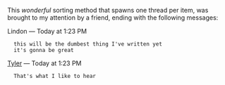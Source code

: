 This *wonderful* sorting method that spawns one thread per item, was brought to my attention by a friend, ending with the following messages:

Lindon — Today at 1:23 PM
```
  this will be the dumbest thing I've written yet
  it's gonna be great
```

[Tyler](https://github.com/TylerMackJ) — Today at 1:23 PM
```
  That's what I like to hear
```
